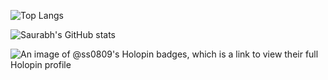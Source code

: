 ![Top Langs](https://github-readme-stats.vercel.app/api/top-langs/?username=ss0809&langs_count=8&theme=dark)

![Saurabh's GitHub stats](https://github-readme-stats.vercel.app/api?username=ss0809&show_icons=true&theme=transparent)

![An image of @ss0809's Holopin badges, which is a link to view their full Holopin profile](https://holopin.me/ss0809)
